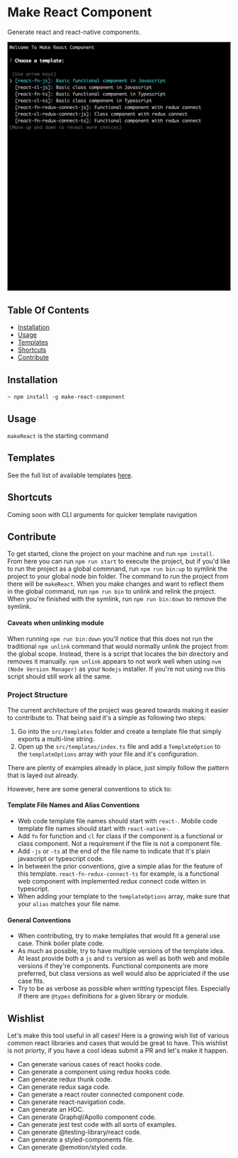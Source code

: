 # Make React Component
Generate react and react-native components.

<img src="https://github.com/lvstross/make-react-component/blob/main/assets/make-react-component-cli.gif" />

## Table Of Contents
- [Installation](https://github.com/lvstross/make-react-component#installation)
- [Usage](https://github.com/lvstross/make-react-component#usage)
- [Templates](https://github.com/lvstross/make-react-component#templates)
- [Shortcuts](https://github.com/lvstross/make-react-component#shortcuts)
- [Contribute](https://github.com/lvstross/make-react-component#contribute)

## Installation
```
~ npm install -g make-react-component
```

## Usage
`makeReact` is the starting command

## Templates
See the full list of available templates [here](https://github.com/lvstross/make-react-component/tree/main/src/templates).

## Shortcuts
Coming soon with CLI arguments for quicker template navigation

## Contribute
To get started, clone the project on your machine and run `npm install`. From here you can run `npm run start` to execute the project, but if you'd like to run the project as a global commnand, run `npm run bin:up` to symlink the project to your global node bin folder. The command to run the project from there will be `makeReact`. When you make changes and want to reflect them in the global command, run `npm run bin` to unlink and relink the project. When you're finished with the symlink, run `npm run bin:down` to remove the symlink.

#### Caveats when unlinking module
When running `npm run bin:down` you'll notice that this does not run the traditional `npm unlink` command that would normally unlink the project from the global scope. Instead, there is a script that locates the bin directory and removes it manually. `npm unlink` appears to not work well when using `nvm (Node Version Manager)` as your `Nodejs` installer. If you're not using `nvm` this script should still work all the same.

### Project Structure
The current architecture of the project was geared towards making it easier to contribute to. That being said it's a simple as following two steps:

1. Go into the `src/templates` folder and create a template file that simply exports a multi-line string.
2. Open up the `src/templates/index.ts` file and add a `TemplateOption` to the `templateOptions` array with your file and it's configuration.

There are plenty of examples already in place, just simply follow the pattern that is layed out already.

However, here are some general conventions to stick to:

#### Template File Names and Alias Conventions
- Web code template file names should start with `react-`. Mobile code template file names should start with `react-native-`.
- Add `fn` for function and `cl` for class if the component is a functional or class component. Not a requirement if the file is not a component file.
- Add `-js` or `-ts` at the end of the file name to indicate that it's plain javascript or typescript code.
- In between the prior conventions, give a simple alias for the feature of this template. `react-fn-redux-connect-ts` for example, is a functional web component with implemented redux connect code witten in typescript.
- When adding your template to the `templateOptions` array, make sure that your `alias` matches your file name.

#### General Conventions
- When contributing, try to make templates that would fit a general use case. Think boiler plate code.
- As much as possble, try to have multiple versions of the template idea. At least provide both a `js` and `ts` version as well as both web and mobile versions if they're components. Functional components are more preferred, but class versions as well would also be appriciated if the use case fits.
- Try to be as verbose as possible when writting typescipt files. Especially if there are  `@types` definitions for a given library or module.

## Wishlist
Let's make this tool useful in all cases! Here is a growing wish list of various common react libraries and cases that would be great to have. This wishlist is not priorty, if you have a cool ideas submit a PR and let's make it happen.

- Can generate various cases of react hooks code.
- Can generate a component using redux hooks code.
- Can generate redux thunk code.
- Can generate redux saga code.
- Can generate a react router connected component code.
- Can generate react-navigation code.
- Can generate an HOC.
- Can generate Graphql/Apollo component code.
- Can generate jest test code with all sorts of examples.
- Can generate @testing-library/react code.
- Can generate a styled-components file.
- Can generate @emotion/styled code.